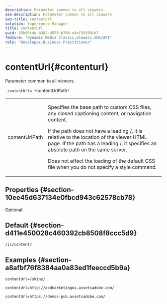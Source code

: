 ```yaml
---
description: Parameter common to all viewers.
seo-description: Parameter common to all viewers.
seo-title: contentUrl
solution: Experience Manager
title: contentUrl
uuid: 85b00c4e-b382-4970-b780-e4ef59108cb7
feature: "Dynamic Media Classic,Viewers,SDK/API"
role: "Developer,Business Practitioner"
---
```


# contentUrl{#contenturl}

Parameter common to all viewers.

 ` contentUrl= *`contentUrlPath`*`

<table id="table_9B98C97485DD4DEB8A6ECBCE8DF6B886"> 
 <tbody> 
  <tr> 
   <td colname="col1"> <p> <span class="codeph"> <span class="varname"> contentUrlPath</span> </span> </p> </td> 
   <td colname="col2"> <p>Specifies the base path to custom CSS files, any closed captioning content, or navigation content. </p> <p>If the path does not have a leading <span class="filepath"> /</span>, it is relative to the location of the viewer HTML page. If the path has a leading <span class="filepath"> /</span>, it specifies an absolute path on the same server. </p> <p> Does not affect the loading of the default CSS file when you do not specify a style command. </p> </td> 
  </tr> 
 </tbody> 
</table>

## Properties {#section-10ee45d637134e0fbcd943c62578cb78}

Optional.

## Default {#section-d411e450028c460392cb8508f8ccc5d9}

`/is/content/`

## Examples {#section-a8afbf76f8384aa0a83ed1feeccd5b9a}

```
contentUrl=/skins/
```

```
contentUrl=http://aodmarketingna.assetsadobe.com/
```

```
contentUrl=https://demos-pub.assetsadobe.com/
```


